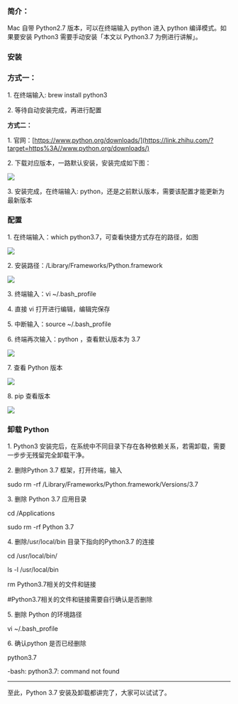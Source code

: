 ### **简介：**

Mac 自带 Python2.7 版本，可以在终端输入 python 进入 python 编译模式。如果要安装 Python3 需要手动安装「本文以 Python3.7 为例进行讲解」。

### **安装**

### **方式一：**

1\. 在终端输入: brew install python3

2\. 等待自动安装完成，再进行配置

**方式二：**

1\. 官网：[https://www.python.org/downloads/](https://link.zhihu.com/?target=https%3A//www.python.org/downloads/)

2\. 下载对应版本，一路默认安装，安装完成如下图：

![](https://pic4.zhimg.com/v2-d788a60a86a120dd64659f819f9fd8af_b.jpg)

3\. 安装完成，在终端输入: python，还是之前默认版本，需要该配置才能更新为最新版本

### **配置**

1\. 在终端输入：which python3.7，可查看快捷方式存在的路径，如图

![](https://pic2.zhimg.com/v2-3b498672ba632c969f8e04ef99a64621_b.png)

2\. 安装路径：/Library/Frameworks/Python.framework

![](https://pic1.zhimg.com/v2-543f6d753b6780eab986edc3ee95a828_b.jpg)

3\. 终端输入：vi ~/.bash\_profile

4\. 直接 vi 打开进行编辑，编辑完保存

5\. 中断输入：source ~/.bash\_profile

6\. 终端再次输入：python ，查看默认版本为 3.7

![](https://pic4.zhimg.com/v2-4e8076ab927b57272a8e78f674259ec7_b.jpg)

7\. 查看 Python 版本

![](https://pic2.zhimg.com/v2-aac8fefdaeb3f04b60982e215ab97261_b.jpg)

8\. pip 查看版本

![](https://pic2.zhimg.com/v2-e0ff3a1d827903d5a33539d7e4577781_b.png)

### **卸载 Python**

1\. Python3 安装完后，在系统中不同目录下存在各种依赖关系，若需卸载，需要一步步无残留完全卸载干净。

2\. 删除Python 3.7 框架，打开终端，输入

sudo rm -rf /Library/Frameworks/Python.framework/Versions/3.7

3\. 删除 Python 3.7 应用目录

cd /Applications

sudo rm -rf Python 3.7

4\. 删除/usr/local/bin 目录下指向的Python3.7 的连接

cd /usr/local/bin/

ls -l /usr/local/bin

rm Python3.7相关的文件和链接

#Python3.7相关的文件和链接需要自行确认是否删除

5\. 删除 Python 的环境路径

vi ~/.bash\_profile

6\. 确认python 是否已经删除

python3.7

\-bash: python3.7: command not found

* * *

至此，Python 3.7 安装及卸载都讲完了，大家可以试试了。